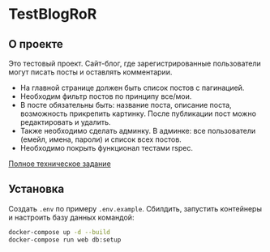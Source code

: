 # TestBlogRoR

## О проекте
Это тестовый проект. Сайт-блог, где зарегистрированные пользователи могут писать посты и оставлять комментарии.
- На главной странице должен быть список постов с пагинацией.
- Необходим фильтр постов по принципу все/мои.
- В посте обязательны быть: название поста, описание поста, возможность прикрепить картинку. После публикации пост можно редактировать и удалить.
- Также необходимо сделать админку. В админке: все пользователи (емейл, имена, пароли) и список всех постов.
- Необходимо покрыть функционал тестами rspec.

[Полное техническое задание](docs/SPECIFICATION.md)

## Установка
Создать `.env` по примеру `.env.example`.
Сбилдить, запустить контейнеры и настроить базу данных командой:
```sh
docker-compose up -d --build
docker-compose run web db:setup
```

